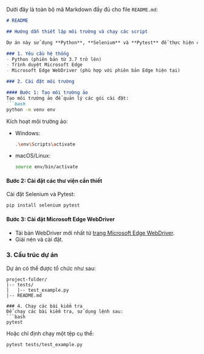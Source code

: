 Dưới đây là toàn bộ mã Markdown đầy đủ cho file `README.md`:

```markdown
# README

## Hướng dẫn thiết lập môi trường và chạy các script

Dự án này sử dụng **Python**, **Selenium** và **Pytest** để thực hiện các bài kiểm tra tự động trên trình duyệt **Microsoft Edge**. Dưới đây là các bước chi tiết để thiết lập môi trường và chạy các script:

### 1. Yêu cầu hệ thống
- Python (phiên bản từ 3.7 trở lên)
- Trình duyệt Microsoft Edge
- Microsoft Edge WebDriver (phù hợp với phiên bản Edge hiện tại)

### 2. Cài đặt môi trường

#### Bước 1: Tạo môi trường ảo 
Tạo môi trường ảo để quản lý các gói cài đặt:
```bash
python -m venv env
```

Kích hoạt môi trường ảo:
- Windows:
  ```bash
  .\env\Scripts\activate
  ```
- macOS/Linux:
  ```bash
  source env/bin/activate
  ```

#### Bước 2: Cài đặt các thư viện cần thiết
Cài đặt Selenium và Pytest:
```bash
pip install selenium pytest
```

#### Bước 3: Cài đặt Microsoft Edge WebDriver
- Tải bản WebDriver mới nhất từ [trang Microsoft Edge WebDriver](https://developer.microsoft.com/en-us/microsoft-edge/tools/webdriver/).
- Giải nén và cài đặt.

### 3. Cấu trúc dự án
Dự án có thể được tổ chức như sau:
```
project-folder/
|-- tests/
|   |-- test_example.py
|-- README.md

### 4. Chạy các bài kiểm tra
Để chạy các bài kiểm tra, sử dụng lệnh sau:
```bash
pytest
```
Hoặc chỉ định chạy một tệp cụ thể:
```bash
pytest tests/test_example.py
```
